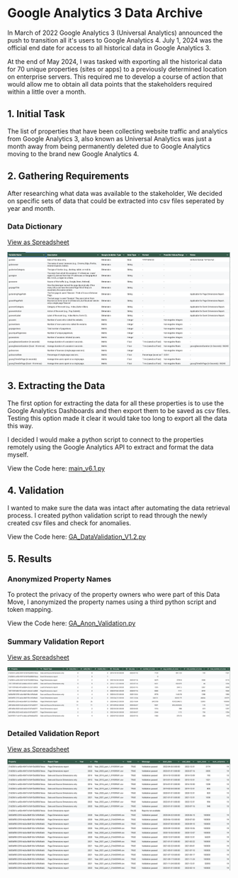 # Google Analytics 3 Data Archive

In March of 2022 Google Analytics 3 (Universal Analytics) announced the push to transition all it's users to Google Analytics 4. July 1, 2024 was the official end date for access to all historical data in Google Analytics 3.

At the end of May 2024, I was tasked with exporting all the historical data for 70 unique properties (sites or apps) to a previously determined location on enterprise servers. This required me to develop a course of action that would allow me to obtain all data points that the stakeholders required within a little over a month.

## 1. Initial Task

The list of properties that have been collecting website traffic and analytics from Google Analytics 3, also known as Universal Analytics was just a month away from being permanently deleted due to Google Analytics moving to the brand new Google Analytics 4.

## 2. Gathering Requirements

After researching what data was available to the stakeholder, We decided on specific sets of data that could be extracted into csv files seperated by year and month.

### Data Dictionary

[View as Spreadsheet](https://docs.google.com/spreadsheets/d/13eqFhGQ_bdxNRTU8BlooypEwH7F9-BJVKpy3hR-SzhQ/edit?usp=sharing)

![CSV Data](/assets/DataDictionary.png)

## 3. Extracting the Data

The first option for extracting the data for all these properties is to use the Google Analytics Dashboards and then export them to be saved as csv files. Testing this option made it clear it would take too long to export all the data this way.

I decided I would make a python script to connect to the properties remotely using the Google Analytics API to extract and format the data myself.

View the Code here: [main_v6.1.py](https://github.com/cdcoonce/Google_Analytics_Public/blob/master/main_v6.1.py)

## 4. Validation

I wanted to make sure the data was intact after automating the data retrieval process. I created python validation script to read through the newly created csv files and check for anomalies.

View the Code here: [GA_DataValidation_V1.2.py](https://github.com/cdcoonce/Google_Analytics_Public/blob/master/GA_DataValidation_%20V1.2.py)

## 5. Results

### Anonymized Property Names

To protect the privacy of the property owners who were part of this Data Move, I anonymized the property names using a third python script and token mapping.

View the Code here: [GA_Anon_Validation.py](https://github.com/cdcoonce/Google_Analytics_Public/blob/master/GA_Anon_Validation.py)

### Summary Validation Report

[View as Spreadsheet](https://docs.google.com/spreadsheets/d/1F05nZMdK5_r98D2E3aJOobeM-Fz4xS3M8UnuvmmGNoE/edit?usp=sharing)

![CSV Data](/assets/SumValidationReport.png)

### Detailed Validation Report

[View as Spreadsheet](https://docs.google.com/spreadsheets/d/1brbFTA92cjV2FmXa69LhpQHLT7anhESjWphB_XoY2Nc/edit?usp=sharing)

![CSV Data](/assets/DetValidationReport.png)
